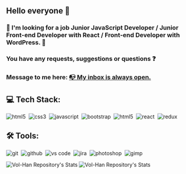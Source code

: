 ## Hello everyone 👋

### :eyes: I'm looking for a job Junior JavaScript Developer / Junior Front-end Developer with React / Front-end Developer with WordPress. 🤔

### You have any requests, suggestions or questions :question: 

### Message to me here: <a href="mailto:v.m.hannibal@gmail.com" title="Write me">:mailbox_with_no_mail: My inbox is always open.</a>

## 💻 Tech Stack:

<img alt="html5" src="https://img.shields.io/badge/html-454545.svg?&style=for-the-badge&logo=html5&logoColor=fff&logoWidth=20&labelColor=555" />&nbsp;
<img alt="css3" src="https://img.shields.io/badge/css-454545.svg?&style=for-the-badge&logo=css3&logoColor=fff&logoWidth=20&labelColor=555" />&nbsp;
<img alt="javascript" src="https://img.shields.io/badge/javascript-454545.svg?&style=for-the-badge&logo=javascript&logoColor=fff&logoWidth=20&labelColor=555" />&nbsp;
<img alt="bootstrap" src="https://img.shields.io/badge/bootstrap-454545.svg?&style=for-the-badge&logo=bootstrap&logoColor=fff&logoWidth=20&labelColor=555" />&nbsp;
<img alt="html5" src="https://img.shields.io/badge/material.ui-454545.svg?&style=for-the-badge&logo=material-ui&logoColor=fff&logoWidth=20&labelColor=555" />&nbsp;
<img alt="react" src="https://img.shields.io/badge/react-454545.svg?&style=for-the-badge&logo=react&logoColor=fff&logoWidth=20&labelColor=555" />&nbsp;
<img alt="redux" src="https://img.shields.io/badge/redux-454545.svg?&style=for-the-badge&logo=redux&logoColor=fff&logoWidth=20&labelColor=555" />&nbsp;


## 🛠 Tools:

<img alt="git" src="https://img.shields.io/badge/git-454545.svg?&style=for-the-badge&logo=git&logoColor=fff&logoWidth=20&labelColor=555" />&nbsp;
<img alt="github" src="https://img.shields.io/badge/github-454545.svg?&style=for-the-badge&logo=github&logoColor=fff&logoWidth=20&labelColor=555" />&nbsp;
<img alt="vs code" src="https://img.shields.io/badge/vs code-454545.svg?&style=for-the-badge&logo=visual-studio-code&logoColor=fff&logoWidth=20&labelColor=555" />&nbsp;
<img alt="jira" src="https://img.shields.io/badge/jira-454545.svg?&style=for-the-badge&logo=jira&logoColor=fff&logoWidth=20&labelColor=555" />&nbsp; 
<img alt="photoshop" src="https://img.shields.io/badge/photoshop-454545.svg?&style=for-the-badge&logo=adobe-photoshop&logoColor=fff&logoWidth=20&labelColor=555" />&nbsp;
<img alt="gimp" src="https://img.shields.io/badge/gimp-454545.svg?&style=for-the-badge&logo=gimp&logoColor=fff&logoWidth=20&labelColor=555" />&nbsp;


![Vol-Han Repository's Stats](https://github-readme-stats.vercel.app/api?username=Vol-Han&show_icons=true)
![Vol-Han Repository's Stats](https://github-readme-stats.vercel.app/api/top-langs/?username=Vol-Han&theme=gray-green)



